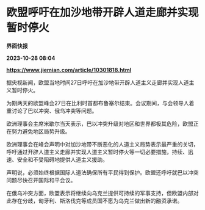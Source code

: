 # 欧盟呼吁在加沙地带开辟人道走廊并实现暂时停火
**界面快报**

**2023-10-28 08:04**

**https://www.jiemian.com/article/10301818.html**

据央视新闻，欧盟当地时间27日呼吁在加沙地带开辟人道主义走廊并实现人道主义暂时停火。

为期两天的欧盟峰会27日在比利时首都布鲁塞尔结束。会议期间，与会领导人着重讨论了巴以冲突、俄乌冲突等问题。

欧洲理事会主席米歇尔当天表示，巴以冲突升级对地区和世界都极其危险，欧盟正在努力避免地区局势升级。

欧洲理事会在峰会声明中对加沙地带不断恶化的人道主义局势表示最严重的关切，呼吁通过开辟人道主义走廊并实现人道主义暂时停火等一切必要措施，持续、迅速、安全和不受阻碍地提供人道主义援助。

声明说，必须始终根据国际人道法确保所有平民得到保护。欧盟还呼吁就巴以冲突问题尽快召开国际和平会议。

在俄乌冲突方面，欧盟表示将继续向乌克兰提供可持续的军事支持，但欧盟内部对此存在分歧，匈牙利、斯洛伐克等成员国不愿为乌克兰做出新的融资承诺。